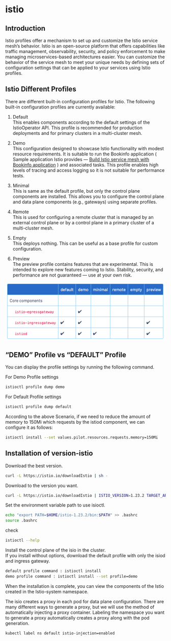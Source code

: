 # istio

## Introduction
Istio profiles offer a mechanism to set up and customize the Istio service mesh’s behavior. Istio is an open-source platform that offers capabilities like traffic management, observability, security, and policy enforcement to make managing microservices-based architectures easier. You can customize the behavior of the service mesh to meet your unique needs by defining sets of configuration settings that can be applied to your services using Istio profiles.
  
## Istio Different Profiles
There are different built-in configuration profiles for Istio. The following built-in configuration profiles are currently available:  
  
1. Default  
This enables components according to the default settings of the IstioOperator API. This profile is recommended for production deployments and for primary clusters in a multi-cluster mesh.
  
2. Demo  
This configuration designed to showcase Istio functionality with modest resource requirements. It is suitable to run the Bookinfo application ( Sample application Istio provides — [Build Istio service mesh with Bookinfo application](https://medium.com/@gimhanranasinghe/the-istio-service-mesh-building-service-mesh-on-istio-part-1-8ca060bffc27) ) and associated tasks. This profile enables high levels of tracing and access logging so it is not suitable for performance tests.
  
3. Minimal  
This is same as the default profile, but only the control plane components are installed. This allows you to configure the control plane and data plane components (e.g., gateways) using separate profiles.
  
4. Remote  
This is used for configuring a remote cluster that is managed by an external control plane or by a control plane in a primary cluster of a multi-cluster mesh.
  
5. Empty  
This deploys nothing. This can be useful as a base profile for custom configuration.
  
6. Preview  
The preview profile contains features that are experimental. This is intended to explore new features coming to Istio. Stability, security, and performance are not guaranteed — use at your own risk.


<p align="center">
  <img src="./photo/profile.png" alt="Architecture">
</p>

## “DEMO” Profile vs “DEFAULT” Profile
You can display the profile settings by running the following command.

For Demo Profile settings 

```sh
istioctl profile dump demo 
```

For Default Profile settings 

```sh
istioctl profile dump default
```

According to the above Scenario, if we need to reduce the amount of memory to 150Mi which requests by the istiod component, we can configure it as follows:

```sh
istioctl install --set values.pilot.resources.requests.memory=150Mi
```

## Installation of version-istio

Download the best version.

```sh 
curl -L https://istio.io/downloadIstio | sh -
```

Download to the version you want.

```sh
curl -L https://istio.io/downloadIstio | ISTIO_VERSION=1.23.2 TARGET_ARCH=x86_64 sh -
```

Set the environment variable path to use isioctl.

```sh
echo "export PATH=$HOME/istio-1.23.2/bin:$PATH" >> .bashrc
source .bashrc
```

check 

```sh
istioctl --help
```

Install the control plane of the isio in the cluster.  
If you install without options, download the default profile with only the isiod and ingress gateway.

```sh 
default profile command : istioctl install
demo profile command : istioctl install --set profile=demo
```

When the installation is complete, you can view the components of the Istio created in the Istio-system namespace.

The isio creates a proxy in each pod for data plane configuration. There are many different ways to generate a proxy, but we will use the method of automatically injecting a proxy container. Labeling the namespace you want to generate a proxy automatically creates a proxy along with the pod generation.

```sh 
kubectl label ns default istio-injection=enabled
```
